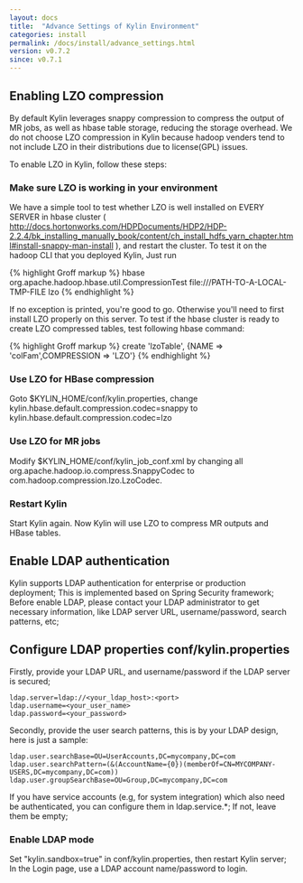 ```yaml
---
layout: docs
title:  "Advance Settings of Kylin Environment"
categories: install
permalink: /docs/install/advance_settings.html
version: v0.7.2
since: v0.7.1
---
```


## Enabling LZO compression

By default Kylin leverages snappy compression to compress the output of MR jobs, as well as hbase table storage, reducing the storage overhead. We do not choose LZO compression in Kylin because hadoop venders tend to not include LZO in their distributions due to license(GPL) issues.

To enable LZO in Kylin, follow these steps:

### Make sure LZO is working in your environment

We have a simple tool to test whether LZO is well installed on EVERY SERVER in hbase cluster ( http://docs.hortonworks.com/HDPDocuments/HDP2/HDP-2.2.4/bk_installing_manually_book/content/ch_install_hdfs_yarn_chapter.html#install-snappy-man-install ), and restart the cluster.
To test it on the hadoop CLI that you deployed Kylin, Just run

{% highlight Groff markup %}
hbase org.apache.hadoop.hbase.util.CompressionTest file:///PATH-TO-A-LOCAL-TMP-FILE lzo
{% endhighlight %}

If no exception is printed, you're good to go. Otherwise you'll need to first install LZO properly on this server.
To test if the hbase cluster is ready to create LZO compressed tables, test following hbase command:

{% highlight Groff markup %}
create 'lzoTable', {NAME => 'colFam',COMPRESSION => 'LZO'}
{% endhighlight %}

### Use LZO for HBase compression

Goto $KYLIN_HOME/conf/kylin.properties, change kylin.hbase.default.compression.codec=snappy to kylin.hbase.default.compression.codec=lzo

### Use LZO for MR jobs

Modify $KYLIN_HOME/conf/kylin_job_conf.xml by changing all org.apache.hadoop.io.compress.SnappyCodec to com.hadoop.compression.lzo.LzoCodec. 

### Restart Kylin

Start Kylin again. Now Kylin will use LZO to compress MR outputs and HBase tables.


## Enable LDAP authentication

Kylin supports LDAP authentication for enterprise or production deployment; This is implemented based on Spring Security framework; Before enable LDAP, please contact your LDAP administrator to get necessary information, like LDAP server URL, username/password, search patterns, etc;

## Configure LDAP properties conf/kylin.properties

Firstly, provide your LDAP URL, and username/password if the LDAP server is secured;

```
ldap.server=ldap://<your_ldap_host>:<port>
ldap.username=<your_user_name>
ldap.password=<your_password>
```

Secondly, provide the user search patterns, this is by your LDAP design, here is just a sample:


```
ldap.user.searchBase=OU=UserAccounts,DC=mycompany,DC=com
ldap.user.searchPattern=(&(AccountName={0})(memberOf=CN=MYCOMPANY-USERS,DC=mycompany,DC=com))
ldap.user.groupSearchBase=OU=Group,DC=mycompany,DC=com
```

If you have service accounts (e.g, for system integration) which also need be authenticated, you can configure them in ldap.service.*; If not, leave them be empty; 


### Enable LDAP mode

Set "kylin.sandbox=true" in conf/kylin.properties, then restart Kylin server; In the Login page, use a LDAP account name/password to login.